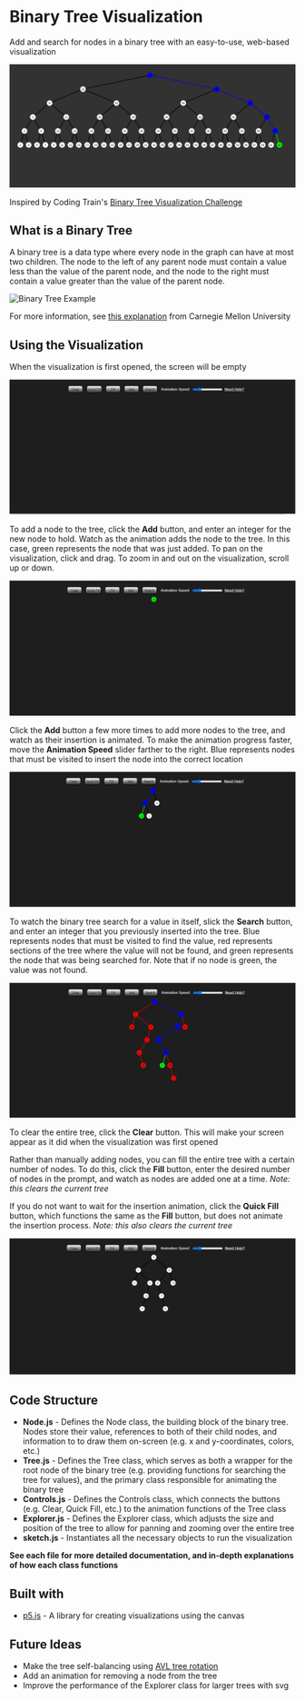 # Binary Tree Visualization

Add and search for nodes in a binary tree with an easy-to-use, web-based
visualization

![Example of balanced tree](/photos/balanced.png)

Inspired by Coding Train's [Binary Tree Visualization Challenge](https://thecodingtrain.com/CodingChallenges/065.2-binary-tree-viz.html)

## What is a Binary Tree

A binary tree is a data type where every node in the graph can have at most two
children. The node to the left of any parent node must contain a value less than
the value of the parent node, and the node to the right must contain a value
greater than the value of the parent node.

![Binary Tree Example](https://www.baeldung.com/wp-content/uploads/2017/12/Tree-1.jpg)

For more information, see [this explanation](https://www.cs.cmu.edu/~adamchik/15-121/lectures/Trees/trees.html)
from Carnegie Mellon University

## Using the Visualization

When the visualization is first opened, the screen will be empty

![Blank visualization](/photos/blank.PNG)

To add a node to the tree, click the **Add** button, and enter an integer for
the new node to hold. Watch as the animation adds the node to the tree. In this
case, green represents the node that was just added. To pan on the visualization,
click and drag. To zoom in and out on the visualization, scroll up or down.

![Single node](/photos/singlenode.PNG)

Click the **Add** button a few more times to add more nodes to the tree, and
watch as their insertion is animated. To make the animation progress faster,
move the **Animation Speed** slider farther to the right. Blue represents nodes
that must be visited to insert the node into the correct location

![Multiple nodes](/photos/manynodes.PNG)

To watch the binary tree search for a value in itself, slick the **Search**
button, and enter an integer that you previously inserted into the tree. Blue
represents nodes that must be visited to find the value, red represents sections
of the tree where the value will not be found, and green represents the node
that was being searched for. Note that if no node is green, the value was not
found.

![Search Example](/photos/search.PNG)

To clear the entire tree, click the **Clear** button. This will make your screen
appear as it did when the visualization was first opened

Rather than manually adding nodes, you can fill the entire tree with a certain
number of nodes. To do this, click the **Fill** button, enter the desired number
of nodes in the prompt, and watch as nodes are added one at a time.
*Note: this clears the current tree*

If you do not want to wait for the insertion animation, click the **Quick Fill**
button, which functions the same as the **Fill** button, but does not animate
the insertion process. *Note: this also clears the current tree*

![Fill Example](/photos/fill.PNG)

## Code Structure
* **Node.js** - Defines the Node class, the building block of the binary tree.
Nodes store their value, references to both of their child nodes, and
information to to draw them on-screen (e.g. x and y-coordinates, colors, etc.)
* **Tree.js** - Defines the Tree class, which serves as both a wrapper for the
root node of the binary tree (e.g. providing functions for searching the tree
    for values), and the primary class responsible for animating the binary tree
* **Controls.js** - Defines the Controls class, which connects the buttons
(e.g. Clear, Quick Fill, etc.) to the animation functions of the Tree class
* **Explorer.js** - Defines the Explorer class, which adjusts the size and
position of the tree to allow for panning and zooming over the entire tree
* **sketch.js** - Instantiates all the necessary objects to run the
visualization

**See each file for more detailed documentation, and in-depth explanations of
how each class functions**

## Built with
 * [p5.js](https://p5js.org/) -
 A library for creating visualizations using the canvas

## Future Ideas
* Make the tree self-balancing using [AVL tree rotation](https://www.cise.ufl.edu/~nemo/cop3530/AVL-Tree-Rotations.pdf)
* Add an animation for removing a node from the tree
* Improve the performance of the Explorer class for larger trees with svg
